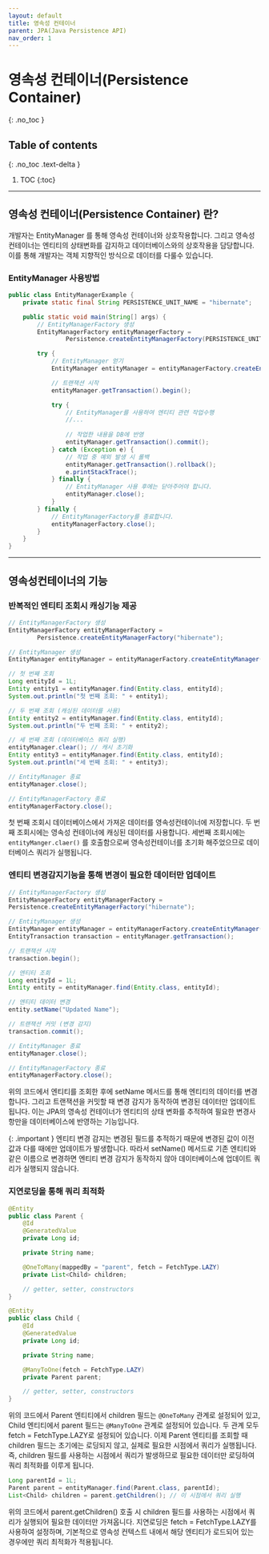 ```yaml
---
layout: default
title: 영속성 컨테이너
parent: JPA(Java Persistence API)
nav_order: 1
---
```


# 영속성 컨테이너(Persistence Container)
{: .no_toc }

## Table of contents
{: .no_toc .text-delta }

1. TOC
   {:toc}

---

## 영속성 컨테이너(Persistence Container) 란?
개발자는 EntityManager 를 통해 영속성 컨테이너와 상호작용합니다.
그리고 영속성 컨테이너는 엔티티의 상태변화를 감지하고 데이터베이스와의 상호작용을 담당합니다.
이를 통해 개발자는 객체 지향적인 방식으로 데이터를 다룰수 있습니다.

### EntityManager 사용방법
```java
public class EntityManagerExample {
    private static final String PERSISTENCE_UNIT_NAME = "hibernate";

    public static void main(String[] args) {
        // EntityManagerFactory 생성
        EntityManagerFactory entityManagerFactory =
                Persistence.createEntityManagerFactory(PERSISTENCE_UNIT_NAME);

        try {
            // EntityManager 얻기
            EntityManager entityManager = entityManagerFactory.createEntityManager();

            // 트랜잭션 시작
            entityManager.getTransaction().begin();

            try {
                // EntityManager를 사용하여 엔티티 관련 작업수행
                //...
               
                // 작업한 내용을 DB에 반영
                entityManager.getTransaction().commit();
            } catch (Exception e) {
                // 작업 중 예외 발생 시 롤백
                entityManager.getTransaction().rollback();
                e.printStackTrace();
            } finally {
                // EntityManager 사용 후에는 닫아주어야 합니다.
                entityManager.close();
            }
        } finally {
            // EntityManagerFactory를 종료합니다.
            entityManagerFactory.close();
        }
    }
}
```

---

## 영속성컨테이너의 기능

### 반복적인 엔티티 조회시 캐싱기능 제공
```java
// EntityManagerFactory 생성
EntityManagerFactory entityManagerFactory = 
        Persistence.createEntityManagerFactory("hibernate");

// EntityManager 생성
EntityManager entityManager = entityManagerFactory.createEntityManager();

// 첫 번째 조회
Long entityId = 1L;
Entity entity1 = entityManager.find(Entity.class, entityId);
System.out.println("첫 번째 조회: " + entity1);

// 두 번째 조회 (캐싱된 데이터를 사용)
Entity entity2 = entityManager.find(Entity.class, entityId);
System.out.println("두 번째 조회: " + entity2);

// 세 번째 조회 (데이터베이스 쿼리 실행)
entityManager.clear(); // 캐시 초기화
Entity entity3 = entityManager.find(Entity.class, entityId);
System.out.println("세 번째 조회: " + entity3);

// EntityManager 종료
entityManager.close();

// EntityManagerFactory 종료
entityManagerFactory.close();
```
첫 번째 조회시 데이터베이스에서 가져온 데이터를 영속성컨테이너에 저장합니다. 두 번째 조회시에는 영속성 컨테이너에 캐싱된 데이터를 사용합니다. 세번째 조회시에는 `entityManger.claer()` 를 호출함으로써 영속성컨테이너를 초기화 해주었으므로 데이터베이스 쿼리가 실행됩니다.

### 엔티티 변경감지기능을 통해 변경이 필요한 데이터만 업데이트
``` java
// EntityManagerFactory 생성
EntityManagerFactory entityManagerFactory = 
Persistence.createEntityManagerFactory("hibernate");

// EntityManager 생성
EntityManager entityManager = entityManagerFactory.createEntityManager();
EntityTransaction transaction = entityManager.getTransaction();

// 트랜잭션 시작
transaction.begin();

// 엔티티 조회
Long entityId = 1L;
Entity entity = entityManager.find(Entity.class, entityId);

// 엔티티 데이터 변경
entity.setName("Updated Name");

// 트랜잭션 커밋 (변경 감지)
transaction.commit();

// EntityManager 종료
entityManager.close();

// EntityManagerFactory 종료
entityManagerFactory.close();
```
위의 코드에서 엔티티를 조회한 후에 setName 메서드를 통해 엔티티의 데이터를 변경합니다.
그리고 트랜잭션을 커밋할 때 변경 감지가 동작하여 변경된 데이터만 업데이트됩니다.
이는 JPA의 영속성 컨테이너가 엔티티의 상태 변화를 추적하여 필요한 변경사항만을 데이터베이스에 반영하는 기능입니다.

{: .important } 
엔티티 변경 감지는 변경된 필드를 추적하기 때문에 변경된 값이 이전 값과 다를 때에만 업데이트가 발생합니다.
따라서 setName() 메서드로 기존 엔티티와 같은 이름으로 변경하면 엔티티 변경 감지가 동작하지 않아 데이터베이스에 업데이트 쿼리가 실행되지 않습니다.



### 지연로딩을 통해 쿼리 최적화
```java
@Entity
public class Parent {
    @Id
    @GeneratedValue
    private Long id;

    private String name;

    @OneToMany(mappedBy = "parent", fetch = FetchType.LAZY)
    private List<Child> children;

    // getter, setter, constructors
}

@Entity
public class Child {
    @Id
    @GeneratedValue
    private Long id;

    private String name;

    @ManyToOne(fetch = FetchType.LAZY)
    private Parent parent;

    // getter, setter, constructors
}
```

위의 코드에서 Parent 엔티티에서 children 필드는 `@OneToMany` 관계로 설정되어 있고,
Child 엔티티에서 parent 필드는 `@ManyToOne` 관계로 설정되어 있습니다.
두 관계 모두 fetch = FetchType.LAZY로 설정되어 있습니다.
이제 Parent 엔티티를 조회할 때 children 필드는 초기에는 로딩되지 않고, 실제로 필요한 시점에서 쿼리가 실행됩니다.
즉, children 필드를 사용하는 시점에서 쿼리가 발생하므로 필요한 데이터만 로딩하여 쿼리 최적화를 이루게 됩니다.

```java
Long parentId = 1L;
Parent parent = entityManager.find(Parent.class, parentId);
List<Child> children = parent.getChildren(); // 이 시점에서 쿼리 실행
```
위의 코드에서 parent.getChildren() 호출 시 children 필드를 사용하는 시점에서 쿼리가 실행되어 필요한 데이터만 가져옵니다.
지연로딩은 fetch = FetchType.LAZY를 사용하여 설정하며,
기본적으로 영속성 컨텍스트 내에서 해당 엔티티가 로드되어 있는 경우에만 쿼리 최적화가 적용됩니다.







